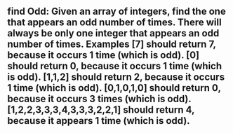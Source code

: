 find Odd: 
Given an array of integers, find the one that appears an odd number of times. 
There will always be only one integer that appears an odd number of times. 
Examples [7] should return 7, because it occurs 1 time (which is odd). 
[0] should return 0, because it occurs 1 time (which is odd). 
[1,1,2] should return 2, because it occurs 1 time (which is odd). 
[0,1,0,1,0] should return 0, because it occurs 3 times (which is odd). 
[1,2,2,3,3,3,4,3,3,3,2,2,1] should return 4, because it appears 1 time (which is odd). 
-----------------------------------------------------------------------------------------